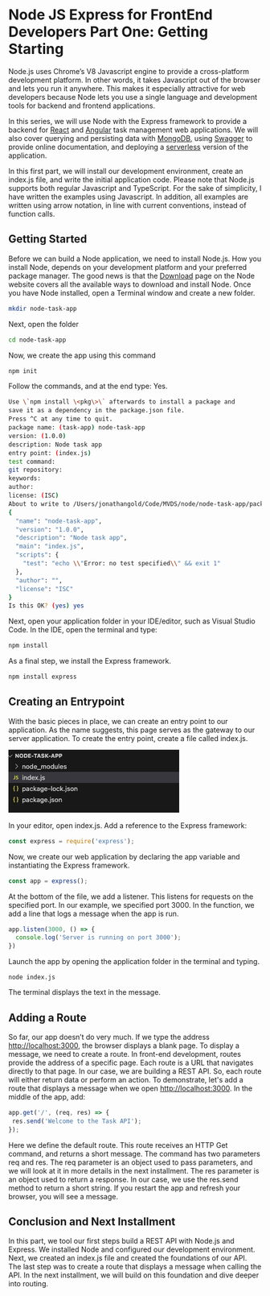 # **Node JS Express for FrontEnd Developers Part One: Getting Starting**

Node.js uses Chrome’s V8 Javascript engine to provide a cross-platform development platform. In other words, it takes Javascript out of the browser and lets you run it anywhere. This makes it especially attractive for web developers because Node lets you use a single language and development tools for backend and frontend applications. 

In this series, we will use Node with the Express framework to provide a backend for [React](https://github.com/trider/react-task-tutorial) and [Angular](https://github.com/trider/ng-task-tutorial) task management web applications. We will also cover querying and persisting data with [MongoDB](https://www.mongodb.com/), using [Swagger](https://yyu3nikvu1.execute-api.us-east-1.amazonaws.com/api-docs/) to provide online documentation, and deploying a [serverless](https://app.serverless.com/) version of the application.

In this first part, we will install our development environment, create an index.js file, and write the initial application code. Please note that Node.js supports both regular Javascript and TypeScript. For the sake of simplicity, I have written the examples using Javascript. In addition, all examples are written using arrow notation, in line with current conventions, instead of function calls.

## **Getting Started**

Before we can build a Node application, we need to install Node.js. How you install Node, depends on your development platform and your preferred package manager. The good news is that the [Download](https://nodejs.org/en/download/package-manager) page on the Node website covers all the available ways to download and install Node. Once you have Node installed, open a Terminal window and create a new folder.

```bash
mkdir node-task-app
```

Next, open the folder

```bash
cd node-task-app  
```

Now, we create the app using this command

```bash
npm init
```

Follow the commands, and at the end type: Yes.

```bash
Use \`npm install \<pkg\>\` afterwards to install a package and  
save it as a dependency in the package.json file.  
Press ^C at any time to quit.  
package name: (task-app) node-task-app  
version: (1.0.0)   
description: Node task app  
entry point: (index.js)   
test command:   
git repository:   
keywords:   
author:   
license: (ISC)   
About to write to /Users/jonathangold/Code/MVDS/node/node-task-app/package.json:  
{  
  "name": "node-task-app",  
  "version": "1.0.0",  
  "description": "Node task app",  
  "main": "index.js",  
  "scripts": {  
    "test": "echo \\"Error: no test specified\\" && exit 1"  
  },  
  "author": "",  
  "license": "ISC"  
}  
Is this OK? (yes) yes
```

Next, open your application folder in your IDE/editor, such as Visual Studio Code. In the IDE, open the terminal and type:

```bash
npm install
```

As a final step, we install the Express framework.

```bash
npm install express
```

## **Creating an Entrypoint**

With the basic pieces in place, we can create an entry point to our application. As the name suggests, this page serves as the gateway to our server application. To create the entry point, create a file called index.js.

![folders](app.png)

In your editor, open index.js. Add a reference to the Express framework:

```javascript
const express = require('express');
```

Now, we create our web application by declaring the app variable and instantiating the Express framework.

```javascript
const app = express();
```

At the bottom of the file, we add a listener. This listens for requests on the specified port. In our example, we specified port 3000\. In the function, we add a line that logs a message when the app is run.

```javascript
app.listen(3000, () => {
  console.log('Server is running on port 3000');
})
```

Launch the app by opening the application folder in the terminal and typing.

```bass
node index.js
```

The terminal displays the text in the message.

## **Adding a Route**

So far, our app doesn’t do very much. If we type the address [http://localhost:3000](http://localhost:3000), the browser displays a blank page. To display a message, we need to create a route. In front-end development, routes provide the address of a specific page. Each route is a URL that navigates directly to that page. In our case, we are building a REST API. So, each route will either return data or perform an action. To demonstrate, let's add a route that displays a message when we open  [http://localhost:3000](http://localhost:3000). In the middle of the app, add:

```javascript
app.get('/', (req, res) => {
 res.send('Welcome to the Task API');
});
```

Here we define the default route. This route receives an HTTP Get command, and returns a short message.  The command has two parameters req and res. The req parameter is an object used to pass parameters, and we will look at it in more details in the next installment. The res parameter is an object used to return a response. In our case, we use the res.send method to return a short string. If you restart the app and refresh your browser, you will see a message.

## **Conclusion and Next Installment**

In this part, we tool our first steps build a REST API with Node.js and Express. We installed Node and configured our development environment. Next, we created an index.js file and created the foundations of our API. The last step was to create a route that displays a message when calling the API. In the next installment, we will build on this foundation and dive deeper into routing.

